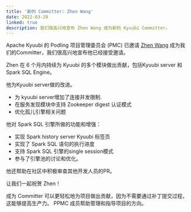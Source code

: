 ```yaml
---
title: '新的 Committer: Zhen Wang'
date: 2022-03-29
linked: true
description: 我们很高兴地宣布 Zhen Wang 成为新的 Kyuubi Committer。
---
```

<!---
  Licensed under the Apache License, Version 2.0 (the "License");
  you may not use this file except in compliance with the License.
  You may obtain a copy of the License at

   http://www.apache.org/licenses/LICENSE-2.0

  Unless required by applicable law or agreed to in writing, software
  distributed under the License is distributed on an "AS IS" BASIS,
  WITHOUT WARRANTIES OR CONDITIONS OF ANY KIND, either express or implied.
  See the License for the specific language governing permissions and
  limitations under the License. See accompanying LICENSE file.
-->

Apache Kyuubi 的 Podling 项目管理委员会 (PMC) 已邀请 [Zhen Wang](https://github.com/wForget)
成为我们的Committer，我们很高兴地宣布他已经接受邀请。

Zhen 在 6 个月内持续为 Kyuubi 的多个模块做出贡献，包括Kyuubi server 和 Spark SQL Engine。

他为Kyuubi server做的改进。
- 为 kyuubi server增加了连接并发限制.
- 在服务发现模块中支持 Zookeeper digest 认证模式
- 优化孤儿引擎相关问题

他对 Spark SQL 引擎所做的功能和增强：
- 实现 Spark history server Kyuubi 标签页
- 实现了 Spark SQL 语句的执行进度
- 支持 Spark SQL 引擎的single session模式
- 参与了引擎池的讨论和优化。

他还帮助在社区中积极审查其他开发人员的PR。

让我们一起祝贺 Zhen！

成为 Committer 可以更轻松地为项目做出贡献，因为不需要通过补丁提交过程，这能够提高生产力。
PPMC 成员帮助管理和指导项目的方向。
